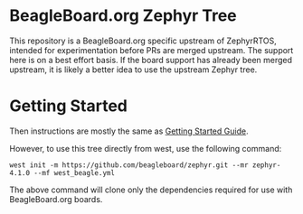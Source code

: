# BeagleBoard.org Zephyr Tree

This repository is a BeagleBoard.org specific upstream of ZephyrRTOS, intended for experimentation
before PRs are merged upstream. The support here is on a best effort basis. If the board support has
already been merged upstream, it is likely a better idea to use the upstream Zephyr tree.

# Getting Started

Then instructions are mostly the same as [Getting Started Guide](https://docs.zephyrproject.org/latest/develop/getting_started/index.html).

However, to use this tree directly from west, use the following command:

```
west init -m https://github.com/beagleboard/zephyr.git --mr zephyr-4.1.0 --mf west_beagle.yml
```

The above command will clone only the dependencies required for use with BeagleBoard.org boards.
